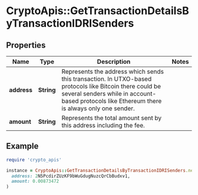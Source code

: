 # CryptoApis::GetTransactionDetailsByTransactionIDRISenders

## Properties

| Name | Type | Description | Notes |
| ---- | ---- | ----------- | ----- |
| **address** | **String** | Represents the address which sends this transaction. In UTXO-based protocols like Bitcoin there could be several senders while in account-based protocols like Ethereum there is always only one sender. |  |
| **amount** | **String** | Represents the total amount sent by this address including the fee. |  |

## Example

```ruby
require 'crypto_apis'

instance = CryptoApis::GetTransactionDetailsByTransactionIDRISenders.new(
  address: 2N5PcdirZUzKF9bWuGdugNuzcQrCbBudxv1,
  amount: 0.00873472
)
```

